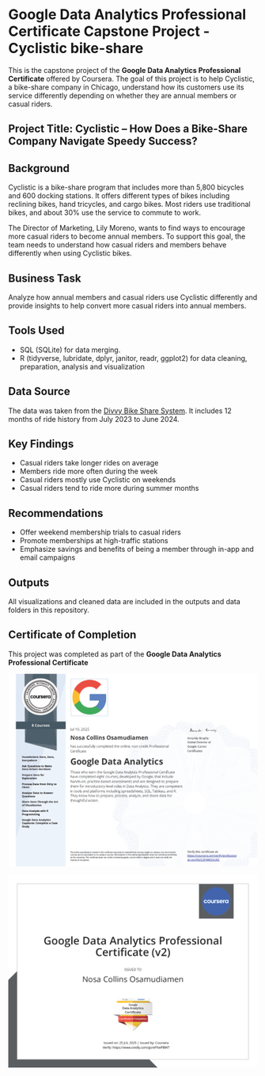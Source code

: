 
# Google Data Analytics Professional Certificate Capstone Project - Cyclistic bike-share

This is the capstone project of the **Google Data Analytics Professional Certificate** offered by Coursera. The goal of this project is to help Cyclistic, a bike-share company in Chicago, understand how its customers use its service differently depending on whether they are annual members or casual riders.

## Project Title: Cyclistic – How Does a Bike-Share Company Navigate Speedy Success?

## Background

Cyclistic is a bike-share program that includes more than 5,800 bicycles and 600 docking stations. It offers different types of bikes including reclining bikes, hand tricycles, and cargo bikes. Most riders use traditional bikes, and about 30% use the service to commute to work.

The Director of Marketing, Lily Moreno, wants to find ways to encourage more casual riders to become annual members. To support this goal, the team needs to understand how casual riders and members behave differently when using Cyclistic bikes.

## Business Task

Analyze how annual members and casual riders use Cyclistic differently and provide insights to help convert more casual riders into annual members.

## Tools Used

- SQL (SQLite) for data merging.
- R (tidyverse, lubridate, dplyr, janitor, readr, ggplot2) for data cleaning, preparation, analysis and visualization

## Data Source

The data was taken from the [Divvy Bike Share System](https://divvy-tripdata.s3.amazonaws.com/index.html). It includes 12 months of ride history from July 2023 to June 2024.

## Key Findings

- Casual riders take longer rides on average
- Members ride more often during the week
- Casual riders mostly use Cyclistic on weekends
- Casual riders tend to ride more during summer months

## Recommendations

- Offer weekend membership trials to casual riders
- Promote memberships at high-traffic stations
- Emphasize savings and benefits of being a member through in-app and email campaigns

## Outputs

All visualizations and cleaned data are included in the outputs and data folders in this repository.

## Certificate of Completion

This project was completed as part of the **Google Data Analytics Professional Certificate**

![Google_Data_Analytics_Certificate](./Cyclistic-Capstone-project/Google_Data_Analytics_Certificate.png)

![GoogleDataAnalyticsProfessionalCertificatev2_Badge](./Cyclistic-Capstone-project/GoogleDataAnalyticsProfessionalCertificatev2_Badge.png) 
